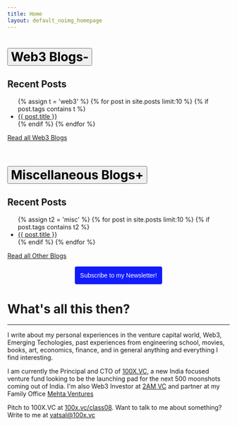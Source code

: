 ```yaml
---
title: Home
layout: default_noimg_homepage
---
```


<h1 id="web3-blog">
  <button type="button" class="collapsible active" data-target-plus="web3-plus" data-target-collapse="web3-content" style="font-size:inherit;font-family:inherit;font-weight:inherit;">
    <div style="display:inline-block;float:left;">Web3 Blogs</div>
    <div style="display:inline-block;float:right;" id="web3-plus">-</div>
  </button>
</h1>
<div class="content-default" id="web3-content" style="display:block;">
  <h2 id="recent-posts">Recent Posts</h2>
  <ul>
    {% assign t = 'web3' %}
    {% for post in site.posts limit:10 %}
    {% if post.tags contains t %}
    <li> <a href="{{ post.url }}">{{ post.title }}</a> </li>
    {% endif %}
    {% endfor %}
  </ul>
  <a href="web3.html">Read all Web3 Blogs</a>
</div>
<div></div><br>
<h1 id="blog">
  <button type="button" class="collapsible" data-target-plus="misc-plus" data-target-collapse="misc-content" style="font-size:inherit;font-family:inherit;font-weight:inherit;">
    <div style="display:inline-block;float:left;">Miscellaneous Blogs</div>
    <div style="display:inline-block;float:right;" id="misc-plus">+</div>
  </button>
</h1>
<div class="content" id="misc-content">
  <h2 id="recent-posts">Recent Posts</h2>
  <ul>
    {% assign t2 = 'misc' %}
    {% for post in site.posts limit:10 %}
    {% if post.tags contains t2 %}
    <li> <a href="{{ post.url }}">{{ post.title }}</a> </li>
    {% endif %}
    {% endfor %}
  </ul>
  <a href="blog.html">Read all Other Blogs</a>
</div>

<div style="width:100%; height:auto; margin-top:1rem; margin-bottom:1rem">
  <center>
    <a href="https://vazzup.substack.com">
      <button style="font-size:14px; padding: 0 12px; height:40px;
        border: 0px; border-radius: 4px; background-color:#121bfa;
        color:#fff; text-decoration: none!important; display:inline-block;">
        Subscribe to my Newsletter!
      </button>
    </a>
  </center>
</div>

# What's all this then?
---
I write about my personal experiences in the venture capital world, Web3, Emerging Techologies,
past experiences from engineering school, movies, books, art, economics, finance, and in general anything
and everything I find interesting.

I am currently the Principal and CTO of [100X.VC](https://100x.vc), a new India focused venture fund looking to be the
launching pad for the next 500 moonshots coming out of India. I'm also Web3 Investor at [2AM VC](www.2amvc.com) and
partner at my Family Office [Mehta Ventures](https://mehtaventures.co)

Pitch to 100X.VC at [100x.vc/class08](https://100x.vc/class08). Want to talk to me
about something? Write to me at [vatsal@100x.vc](mailto:vatsal@100x.vc)

<!-- Planned posts [VatsalBaba Speaks - An Introduction]()
* [VatsalBaba Speaks - ACM ICPC and Competitive Programming]()
* [VatsalBaba Speaks - Srujana Center for Innovation or How I Got Lucky Part 1]()
* [VatsalBaba Speaks - Morgan Stanley or How I Got Lucky Part 1]()
* [VatsalBaba Speaks - Exploring Other Fields (Machine Learning)]()
* [VatsalBaba Speaks - Exploring Other Fields (Robotics)]()
* [VatsalBaba Speaks - Exploring Other Fields (FinTech)]()
* [VatsalBaba Speaks - The definitive guide to surviving KTs]()    -->

<!-- # More About Me
---
> "... medicine, law, business, engineering, these are noble pursuits and necessary to sustain life. But poetry, beauty,
> romance, love, these are what we stay alive for."   
> \- Robin Williams, Dead Poets Society

Apart from my work, I'm a huge literature, music and movie buff. On the big screen, I love the works of Woody
Allen, Quentin Tarantino, Cristopher Nolan and Wes Anderson. I particularly love the works of Wes Anderson, not least
due to the color and symmetry in his work. In literature I have a long list of fiction and non fiction writers I adore.
One I must mention here is Douglas Adams for his philosophical satire "The HitchHiker's Guide to the galaxy." I aspire
to write poems as raw as Robert Frost's.  Lastly, in the music department, I wonder at the genius that are the artists
Pink Floyd, Radiohead, Nirvana, Steven Wilson, A. R. Rahman, Miles Davis, Dave Brubeck, Chopin and Debussy to name a few. -->
